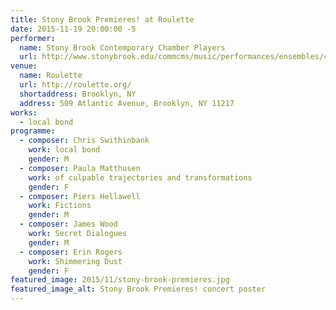 ```yaml
---
title: Stony Brook Premieres! at Roulette
date: 2015-11-19 20:00:00 -5
performer:
  name: Stony Brook Contemporary Chamber Players
  url: http://www.stonybrook.edu/commcms/music/performances/ensembles/ccp.shtml
venue:
  name: Roulette
  url: http://roulette.org/
  shortaddress: Brooklyn, NY
  address: 509 Atlantic Avenue, Brooklyn, NY 11217
works:
  - local bond
programme:
  - composer: Chris Swithinbank
    work: local bond
    gender: M
  - composer: Paula Matthusen
    work: of culpable trajectories and transformations
    gender: F
  - composer: Piers Hellawell
    work: Fictions
    gender: M
  - composer: James Wood
    work: Secret Dialogues
    gender: M
  - composer: Erin Rogers
    work: Shimmering Dust
    gender: F
featured_image: 2015/11/stony-brook-premieres.jpg
featured_image_alt: Stony Brook Premieres! concert poster
---
```

